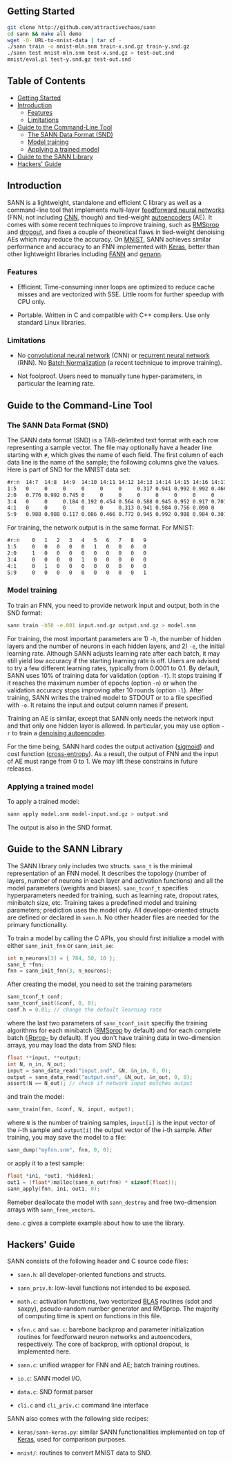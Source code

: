 ## <a name="started"></a>Getting Started
```sh
git clone http://github.com/attractivechaos/sann
cd sann && make all demo
wget -O- URL-to-mnist-data | tar xf -
./sann train -o mnist-mln.snm train-x.snd.gz train-y.snd.gz
./sann test mnist-mln.snm test-x.snd.gz > test-out.snd
mnist/eval.pl test-y.snd.gz test-out.snd
```

## Table of Contents

- [Getting Started](#started)
- [Introduction](#intro)
  - [Features](#feat)
  - [Limitations](#limit)
- [Guide to the Command-Line Tool](#cli)
  - [The SANN Data Format (SND)](#snd)
  - [Model training](#cli-train)
  - [Applying a trained model](#cli-apply)
- [Guide to the SANN Library](#api-guide)
- [Hackers' Guide](#hacker)


## <a name="intro"></a>Introduction

SANN is a lightweight, standalone and efficient C library as well as a
command-line tool that implements multi-layer [feedforward neural
networks][fnn] (FNN; not including [CNN][cnn], though) and tied-weight
[autoencoders][ae] (AE). It comes with some recent techniques to improve
training, such as [RMSprop][rmsprop] and [dropout][dropout], and fixes a couple
of theoretical flaws in tied-weight denoising AEs which may reduce the
accuracy. On [MNIST][mnist], SANN achieves similar performance and accuracy to
an FNN implemented with [Keras][keras], better than other lightweight libraries
including [FANN][fann] and [genann][genann].

### <a name="feat"></a>Features

 * Efficient. Time-consuming inner loops are optimized to reduce cache misses
   and are vectorized with SSE. Little room for further speedup with CPU only.

 * Portable. Written in C and compatible with C++ compilers. Use only standard
   Linux libraries.

### <a name="limit"></a>Limitations

 * No [convolutional neural network][cnn] (CNN) or [recurrent neural
   network][rnn] (RNN). No [Batch Normalization][bn] (a recent technique to
   improve training).

 * Not foolproof. Users need to manually tune hyper-parameters, in particular
   the learning rate.


## <a name="cli"></a>Guide to the Command-Line Tool

### <a name="snd"></a>The SANN Data Format (SND)

The SANN data format (SND) is a TAB-delimited text format with each row
representing a sample vector. The file may optionally have a header line
starting with `#`, which gives the name of each field. The first column of each
data line is the name of the sample; the following columns give the values.
Here is part of SND for the MNIST data set:
```txt
#r:n  14:7  14:8  14:9  14:10 14:11 14:12 14:13 14:14 14:15 14:16 14:17
1:5   0     0     0     0     0     0     0.317 0.941 0.992 0.992 0.466
2:0   0.776 0.992 0.745 0     0     0     0     0     0     0     0
3:4   0     0     0.184 0.192 0.454 0.564 0.588 0.945 0.952 0.917 0.701
4:1   0     0     0     0     0     0.313 0.941 0.984 0.756 0.090 0
5:9   0.988 0.988 0.117 0.086 0.466 0.772 0.945 0.992 0.988 0.984 0.301
```
For training, the network output is in the same format. For MNIST:
```txt
#r:n    0   1   2   3   4   5   6   7   8   9
1:5     0   0   0   0   0   1   0   0   0   0
2:0     1   0   0   0   0   0   0   0   0   0
3:4     0   0   0   0   1   0   0   0   0   0
4:1     0   1   0   0   0   0   0   0   0   0
5:9     0   0   0   0   0   0   0   0   0   1
```

### <a name="cli-train"></a>Model training

To train an FNN, you need to provide network input and output, both in the
SND format:
```sh
sann train -h50 -e.001 input.snd.gz output.snd.gz > model.snm
```
For training, the most important parameters are 1) `-h`, the number of
hidden layers and the number of neurons in each hidden layers, and 2) `-e`, the
initial learning rate. Although SANN adjusts learning rate after each batch, it
may still yield low accuracy if the starting learning rate is off.  Users
are advised to try a few different learning rates, typically from 0.0001 to
0.1. By default, SANN uses 10% of training data for validation (option `-T`).
It stops training if it reaches the maximum number of epochs (option `-n`) or
when the validation accuracy stops improving after 10 rounds (option `-l`).
After training, SANN writes the trained model to STDOUT or to a file specified
with `-o`. It retains the input and output column names if present.

Training an AE is similar, except that SANN only needs the network input and
that only one hidden layer is allowed. In particular, you may use option `-r`
to train a [denoising autoencoder][dA].

For the time being, SANN hard codes the output activation ([sigmoid][sigm]) and
cost function ([cross-entropy][ce-cost]). As a result, the output of FNN and
the input of AE must range from 0 to 1. We may lift these constrains in future
releases.

### <a name="cli-apply"></a>Applying a trained model

To apply a trained model:
```sh
sann apply model.snm model-input.snd.gz > output.snd
```
The output is also in the SND format.


## <a name="api-guide"></a>Guide to the SANN Library

The SANN library only includes two structs. `sann_t` is the minimal
representation of an FNN model. It describes the topology (number of layers,
number of neurons in each layer and activation functions) and all the model
parameters (weights and biases). `sann_tconf_t` specifies hyperparameters
needed for training, such as learning rate, dropout rates, minibatch size, etc.
Training takes a predefined model and training parameters; prediction uses the
model only. All developer-oriented structs are defined or declared in `sann.h`.
No other header files are needed for the primary functionality.

To train a model by calling the C APIs, you should first initialize a model
with either `sann_init_fnn` or `sann_init_ae`:
```c
int n_neurons[3] = { 784, 50, 10 };
sann_t *fnn;
fnn = sann_init_fnn(3, n_neurons);
```
After creating the model, you need to set the training parameters
```c
sann_tconf_t conf;
sann_tconf_init(&conf, 0, 0);
conf.h = 0.01; // change the default learning rate
```
where the last two parameters of `sann_tconf_init` specifiy the training
algorithms for each minibatch ([RMSprop][rmsprop] by default) and for each
complete batch ([iRprop-][rprop] by default). If you don't have training data
in two-dimension arrays, you may load the data from SND files:
```c
float **input, **output;
int N, n_in, N_out;
input = sann_data_read("input.snd", &N, &n_in, 0, 0);
output = sann_data_read("output.snd", &N_out, &n_out, 0, 0);
assert(N == N_out); // check if network input matches output
```
and train the model:
```c
sann_train(fnn, &conf, N, input, output);
```
where `N` is the number of training samples, `input[i]` is the input vector of
the *i*-th sample and `output[i]` the output vector of the *i*-th sample.
After training, you may save the model to a file:
```c
sann_dump("myfnn.snm", fnn, 0, 0);
```
or apply it to a test sample:
```c
float *in1, *out1, *hidden1;
out1 = (float*)malloc(sann_n_out(fnn) * sizeof(float));
sann_apply(fnn, in1, out1, 0);
```
Remeber deallocate the model with `sann_destroy` and free two-dimension arrays
with `sann_free_vectors`.

`demo.c` gives a complete example about how to use the library.


## <a name="hacker"></a>Hackers' Guide

SANN consists of the following header and C source code files:

* `sann.h`: all developer-oriented functions and structs.

* `sann_priv.h`: low-level functions not intended to be exposed.

* `math.c`: activation functions, two vectorized [BLAS][blas] routines (sdot
  and saxpy), pseudo-random number generator and RMSprop. The majority of
  computing time is spent on functions in this file.

* `sfnn.c` and `sae.c`: barebone backprop and parameter initialization routines
  for feedforward neuron networks and autoencoders, respectively. The core of
  backprop, with optional dropout, is implemented here.

* `sann.c`: unified wrapper for FNN and AE; batch training routines.

* `io.c`: SANN model I/O.

* `data.c`: SND format parser

* `cli.c` and `cli_priv.c`: command line interface

SANN also comes with the following side recipes:

* `keras/sann-keras.py`: similar SANN functionalities implemented on top of
  [Keras][keras], used for comparison purposes.

* `mnist/`: routines to convert MNIST data to SND.


[fnn]: https://en.wikipedia.org/wiki/Feedforward_neural_network
[cnn]: https://en.wikipedia.org/wiki/Convolutional_neural_network
[rnn]: https://en.wikipedia.org/wiki/Recurrent_neural_network
[fann]: http://leenissen.dk/fann/wp/
[genann]: https://github.com/codeplea/genann
[ae]: https://en.wikipedia.org/wiki/Autoencoder
[rmsprop]: https://en.wikipedia.org/wiki/Stochastic_gradient_descent#RMSProp
[rprop]: https://en.wikipedia.org/wiki/Rprop
[dropout]: https://www.cs.toronto.edu/~hinton/absps/JMLRdropout.pdf
[mnist]: http://yann.lecun.com/exdb/mnist/
[keras]: https://keras.io/
[bn]: https://arxiv.org/abs/1502.03167
[blas]: http://www.netlib.org/lapack/lug/node145.html
[backprop]: https://en.wikipedia.org/wiki/Backpropagation
[dA]: https://en.wikipedia.org/wiki/Autoencoder#Denoising_autoencoder
[sigm]: https://en.wikipedia.org/wiki/Sigmoid_function
[ce-cost]: https://en.wikipedia.org/wiki/Cross_entropy#Cross-entropy_error_function_and_logistic_regression

